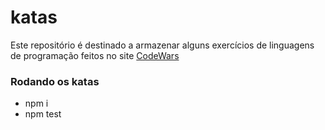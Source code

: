 # katas

Este repositório é destinado a armazenar alguns exercícios de linguagens de programação feitos no site [CodeWars](https://www.codewars.com/)

### Rodando os katas
 - npm i
 - npm test
